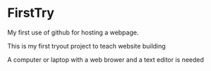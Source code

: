 # FirstTry
My first use of github for hosting a webpage.

This is my first tryout project to teach website building

A computer or laptop with a web brower and a text editor is needed
